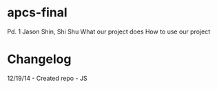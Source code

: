 apcs-final
==========

Pd. 1
Jason Shin, Shi Shu
What our project does
How to use our project

Changelog
==========

  12/19/14 - Created repo - JS

